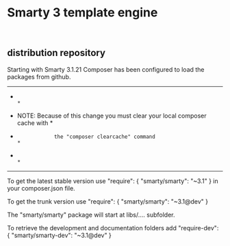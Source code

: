 <h1>Smarty 3 template engine</h1>
 <br><h2>distribution repository</h2>
 
 Starting with Smarty 3.1.21 Composer has been configured to load the packages from github.
 
 *******************************************************************************
 *                                                                             *
 *  NOTE: Because of this change you must clear your local composer cache with *
 *                 the "composer clearcache" command                           *
 *                                                                             *
 *******************************************************************************
 
 To get the latest stable version use
     "require": {
         "smarty/smarty": "~3.1"
     }
 in your composer.json file.
 
 To get the trunk version use
     "require": {
         "smarty/smarty": "~3.1@dev"
     }
 
 The "smarty/smarty" package will start at libs/....   subfolder.
 
 To retrieve the development and documentation folders add
     "require-dev": {
         "smarty/smarty-dev": "~3.1@dev"
     }
 

